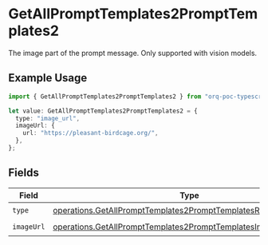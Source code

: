 # GetAllPromptTemplates2PromptTemplates2

The image part of the prompt message. Only supported with vision models.

## Example Usage

```typescript
import { GetAllPromptTemplates2PromptTemplates2 } from "orq-poc-typescript-multi-env-version/models/operations";

let value: GetAllPromptTemplates2PromptTemplates2 = {
  type: "image_url",
  imageUrl: {
    url: "https://pleasant-birdcage.org/",
  },
};
```

## Fields

| Field                                                                                                                                              | Type                                                                                                                                               | Required                                                                                                                                           | Description                                                                                                                                        |
| -------------------------------------------------------------------------------------------------------------------------------------------------- | -------------------------------------------------------------------------------------------------------------------------------------------------- | -------------------------------------------------------------------------------------------------------------------------------------------------- | -------------------------------------------------------------------------------------------------------------------------------------------------- |
| `type`                                                                                                                                             | [operations.GetAllPromptTemplates2PromptTemplatesResponse200Type](../../models/operations/getallprompttemplates2prompttemplatesresponse200type.md) | :heavy_check_mark:                                                                                                                                 | N/A                                                                                                                                                |
| `imageUrl`                                                                                                                                         | [operations.GetAllPromptTemplates2PromptTemplatesImageUrl](../../models/operations/getallprompttemplates2prompttemplatesimageurl.md)               | :heavy_check_mark:                                                                                                                                 | N/A                                                                                                                                                |